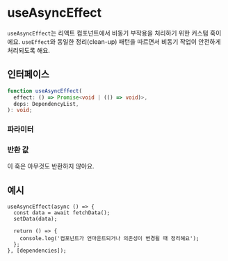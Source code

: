 # useAsyncEffect

`useAsyncEffect`는 리액트 컴포넌트에서 비동기 부작용을 처리하기 위한 커스텀 훅이에요. `useEffect`와 동일한 정리(clean-up) 패턴을 따르면서 비동기 작업이 안전하게 처리되도록 해요.

## 인터페이스
```ts
function useAsyncEffect(
  effect: () => Promise<void | (() => void)>,
  deps: DependencyList,
): void;

```

### 파라미터

<Interface
  name="effect"
  type="() => Promise<void | (() => void)>"
  description="<code>useEffect</code> 패턴에서 실행되는 비동기 함수예요. 이 함수는 선택적으로 정리(cleanup) 함수를 반환할 수 있어요."
/>

<Interface
  name="deps"
  type="DependencyList"
  description="의존성 배열이에요. 이 배열의 값이 변경될 때마다 효과가 다시 실행돼요. 만약 생략하면, 컴포넌트가 마운트될 때만 한 번 실행돼요."
/>

### 반환 값

이 훅은 아무것도 반환하지 않아요.

## 예시

```tsx
useAsyncEffect(async () => {
  const data = await fetchData();
  setData(data);

  return () => {
    console.log('컴포넌트가 언마운트되거나 의존성이 변경될 때 정리해요');
  };
}, [dependencies]);
```
  
